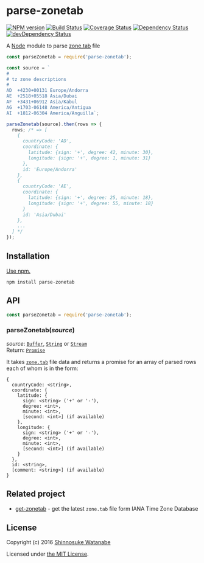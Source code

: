 # parse-zonetab

[![NPM version](https://img.shields.io/npm/v/parse-zonetab.svg)](https://www.npmjs.com/package/parse-zonetab)
[![Build Status](https://travis-ci.org/shinnn/parse-zonetab.svg?branch=master)](https://travis-ci.org/shinnn/parse-zonetab)
[![Coverage Status](https://img.shields.io/coveralls/shinnn/parse-zonetab.svg)](https://coveralls.io/github/shinnn/is-gist-starred?branch=master)
[![Dependency Status](https://david-dm.org/shinnn/parse-zonetab.svg)](https://david-dm.org/shinnn/parse-zonetab)
[![devDependency Status](https://david-dm.org/shinnn/parse-zonetab/dev-status.svg)](https://david-dm.org/shinnn/parse-zonetab#info=devDependencies)

A [Node](https://nodejs.org/) module to parse [zone.tab](https://en.wikipedia.org/wiki/List_of_tz_database_time_zones) file

```javascript
const parseZonetab = require('parse-zonetab');

const source = `
#
# tz zone descriptions
#
AD	+4230+00131	Europe/Andorra
AE	+2518+05518	Asia/Dubai
AF	+3431+06912	Asia/Kabul
AG	+1703-06148	America/Antigua
AI	+1812-06304	America/Anguilla`;

parseZonetab(source).then(rows => {
  rows; /* => [
    {
      countryCode: 'AD',
      coordinate: {
        latitude: {sign: '+', degree: 42, minute: 30},
        longitude: {sign: '+', degree: 1, minute: 31}
      },
      id: 'Europe/Andorra'
    },
    {
      countryCode: 'AE',
      coordinate: {
        latitude: {sign: '+', degree: 25, minute: 18},
        longitude: {sign: '+', degree: 55, minute: 18}
      }
      id: 'Asia/Dubai'
    },
    ...
  ] */
});
```

## Installation

[Use npm.](https://docs.npmjs.com/cli/install)

```
npm install parse-zonetab
```

## API

```javascript
const parseZonetab = require('parse-zonetab');
```

### parseZonetab(*source*)

*source*: [`Buffer`](https://nodejs.org/api/buffer.html#buffer_class_buffer), [`String`](http://www.ecma-international.org/ecma-262/5.1/#sec-4.3.17) or [`Stream`](https://nodejs.org/api/stream.html#stream_stream)  
Return: [`Promise`](http://www.ecma-international.org/ecma-262/6.0/#sec-promise-constructor)

It takes [`zone.tab`](https://www.iana.org/time-zones) file data and returns a promise for an array of parsed rows each of whom is in the form:

```
{
  countryCode: <string>,
  coordinate: {
    latitude: {
      sign: <string> ('+' or '-'),
      degree: <int>,
      minute: <int>,
      [second: <int>] (if available)
    },
    longitude: {
      sign: <string> ('+' or '-'),
      degree: <int>,
      minute: <int>,
      [second: <int>] (if available)
    }
  },
  id: <string>,
  [comment: <string>] (if available)
}
```

## Related project

* [get-zonetab](https://github.com/shinnn/get-zonetab) - get the latest `zone.tab` file form IANA Time Zone Database

## License

Copyright (c) 2016 [Shinnosuke Watanabe](https://github.com/shinnn)

Licensed under [the MIT License](./LICENSE).
